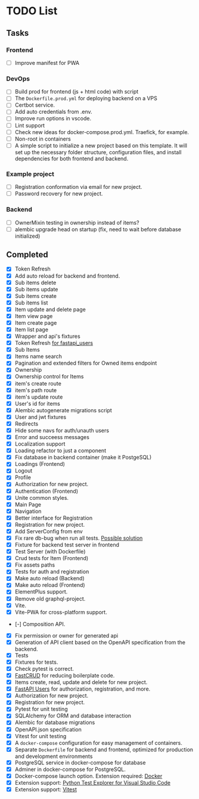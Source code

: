 # TODO List

## Tasks

### Frontend
- [ ] Improve manifest for PWA

### DevOps
- [ ] Build prod for frontend (js + html code) with script
- [ ] The `Dockerfile.prod.yml` for deploying backend on a VPS
- [ ] Certbot service.
- [ ] Add auto credentials from .env.
- [ ] Improve run options in vscode.
- [ ] Lint support
- [ ] Check new ideas for docker-compose.prod.yml. Traefick, for example.
- [ ] Non-root in containers
- [ ] A simple script to initialize a new project based on this template. It will set up the necessary folder structure, configuration files, and install dependencies for both frontend and backend.

### Example project
- [ ] Registration conformation via email for new project.
- [ ] Password recovery for new project.

### Backend
- [ ] OwnerMixin testing in ownership instead of items?
- [ ] alembic upgrade head on startup (fix, need to wait before database initialized)

## Completed
- [x] Token Refresh
- [x] Add auto reload for backend and frontend.
- [x] Sub items delete
- [x] Sub items update
- [x] Sub items create
- [x] Sub items list
- [x] Item update and delete page
- [x] Item view page
- [x] Item create page
- [x] Item list page
- [x] Wrapper and api's fixtures
- [x] Token Refresh [for fastapi_users](https://github.com/fastapi-users/fastapi-users/discussions/350)
- [x] Sub Items
- [x] Items name search
- [x] Pagination and extended filters for Owned items endpoint
- [x] Ownership
- [x] Ownership control for Items
- [x] item's create route
- [x] item's path route
- [x] item's update route
- [x] User's id for items
- [x] Alembic autogenerate migrations script
- [x] User and jwt fixtures
- [x] Redirects
- [x] Hide some navs for auth/unauth users
- [x] Error and succeess messages
- [x] Localization support
- [x] Loading refactor to just a component
- [x] Fix database in backend container (make it PostgeSQL)
- [x] Loadings (Frontend)
- [x] Logout
- [x] Profile
- [x] Authorization for new project.
- [x] Authentication (Frontend)
- [x] Unite common styles.
- [x] Main Page
- [x] Navigation
- [x] Better interface for Registration
- [x] Registration for new project.
- [x] Add ServerConfig from env
- [x] Fix rare db-bug when run all tests. [Possible solution](https://stackoverflow.com/questions/77968323/invalidrequesterror-during-concurrent-requests-with-fastapi-aiosqlite-and-sqla)
- [x] Fixture for backend test server in frontend
- [x] Test Server (with Dockerfile)
- [x] Crud tests for Item (Frontend)
- [x] Fix assets paths
- [x] Tests for auth and registration
- [x] Make auto reload (Backend)
- [x] Make auto reload (Frontend)
- [x] ElementPlus support.
- [x] Remove old graphql-project.
- [x] Vite.
- [x] Vite-PWA for cross-platform support.
- [-] Composition API.
- [x] Fix permission or owner for generated api
- [x] Generation of API client based on the OpenAPI specification from the backend.
- [x] Tests
- [x] Fixtures for tests.
- [x] Check pytest is correct.
- [x] [FastCRUD](https://github.com/igorbenav/fastcrud) for reducing boilerplate code.
- [x] Items create, read, update and delete for new project.
- [x] [FastAPI Users](https://github.com/fastapi-users/fastapi-users) for authorization, registration, and more.
- [x] Authorization for new project.
- [x] Registration for new project.
- [x] Pytest for unit testing
- [x] SQLAlchemy for ORM and database interaction
- [x] Alembic for database migrations
- [x] OpenAPI.json specification
- [x] Vitest for unit testing
- [x] A `docker-compose` configuration for easy management of containers.
- [x] Separate `Dockerfile` for backend and frontend, optimized for production and development environments
- [x] PostgreSQL service in docker-compose for database
- [x] Adminer in docker-compose for PostgreSQL.
- [x] Docker-compose launch option. Extension required: [Docker](https://marketplace.visualstudio.com/items?itemName=ms-azuretools.vscode-docker)
- [x] Extension support: [Python Test Explorer for Visual Studio Code](https://marketplace.visualstudio.com/items?itemName=LittleFoxTeam.vscode-python-test-adapter)
- [x] Extension support: [Vitest](https://marketplace.visualstudio.com/items?itemName=vitest.explorer)
